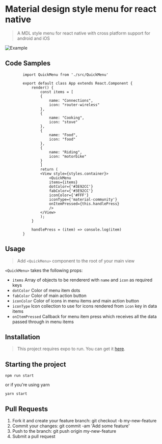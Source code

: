 # Material design style menu for react native

> A MDL style menu for react native with cross platform support for android and iOS

![Example](https://media.giphy.com/media/6A9SMHdkFKSTh2kRtO/giphy.gif)

## Code Samples



```
        import QuickMenu from './src/QuickMenu'

        export default class App extends React.Component {
            render() {
                const items = [
                {
                    name: "Connections",
                    icon: "router-wireless"
                },
                {
                    name: "Cooking",
                    icon: "stove"
                },
                {
                    name: "Food",
                    icon: "food"
                },
                {
                    name: "Riding",
                    icon: "motorbike"
                }
                ]
                return (
                <View style={styles.container}>
                    <QuickMenu
                    items={items}
                    dotColor={'#3E92CC'}
                    fabColor={'#3E92CC'}
                    iconColor={'#FFF'}
                    iconType={'material-community'}
                    onItemPressed={this.handlePress}
                    />
                </View>
                );
            }

            handlePress = (item) => console.log(item)
        }
```

## Usage

> Add `<QuickMenu>` component to the root of your main view

`<QuickMenu>` takes the following props: 
 * `items` Array of objects to be rendererd with `name` and `icon` as required keys
 * `dotColor` Color of menu item dots
 * `fabColor` Color of main action button
 * `iconColor` Color of icons in menu items and main action button
 * `iconType` Icon collection to use for icons rendered from `icon` key in data items
 * `onItemPressed` Callback for menu item press which receives all the data passed through in menu items

## Installation

>This project requires expo to run. You can get it [here](https://docs.expo.io/versions/latest/introduction/installation).

## Starting the project


`npm run start`

or if you're using yarn

`yarn start`

## Pull Requests

1. Fork it and create your feature branch: git checkout -b my-new-feature
2. Commit your changes: git commit -am 'Add some feature'
3. Push to the branch: git push origin my-new-feature 
4. Submit a pull request